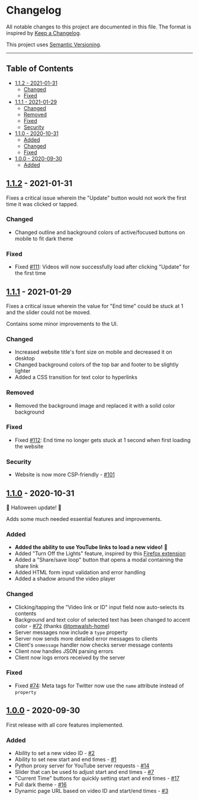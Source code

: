 # Changelog

All notable changes to this project are documented in this file. The format is inspired by [Keep a Changelog](https://keepachangelog.com/en/1.0.0/).

This project uses [Semantic Versioning](https://semver.org/spec/v2.0.0.html).

- - -

## Table of Contents

- [1.1.2 - 2021-01-31](#112---2021-01-31)
    - [Changed](#changed)
    - [Fixed](#fixed)
- [1.1.1 - 2021-01-29](#111---2021-01-29)
    - [Changed](#changed-1)
    - [Removed](#removed)
    - [Fixed](#fixed-1)
    - [Security](#security)
- [1.1.0 - 2020-10-31](#110---2020-10-31)
    - [Added](#added)
    - [Changed](#changed-2)
    - [Fixed](#fixed-2)
- [1.0.0 - 2020-09-30](#100---2020-09-30)
    - [Added](#added-1)

## [1.1.2](https://github.com/Phixyn/no-bs-looper/releases/tag/1.1.2) - 2021-01-31

Fixes a critical issue wherein the "Update" button would not work the first time it was clicked or tapped.

### Changed

- Changed outline and background colors of active/focused buttons on mobile to fit dark theme

### Fixed

- Fixed [#111](https://github.com/Phixyn/no-bs-looper/issues/111): Videos will now successfully load after clicking "Update" for the first time

## [1.1.1](https://github.com/Phixyn/no-bs-looper/releases/tag/1.1.1) - 2021-01-29

Fixes a critical issue wherein the value for "End time" could be stuck at 1 and the slider could not be moved.

Contains some minor improvements to the UI.

### Changed

- Increased website title's font size on mobile and decreased it on desktop
- Changed background colors of the top bar and footer to be slightly lighter
- Added a CSS transition for text color to hyperlinks

### Removed

- Removed the background image and replaced it with a solid color background

### Fixed

- Fixed [#112](https://github.com/Phixyn/no-bs-looper/issues/112): End time no longer gets stuck at 1 second when first loading the website

### Security

- Website is now more CSP-friendly - [#101](https://github.com/Phixyn/no-bs-looper/issues/101)

## [1.1.0](https://github.com/Phixyn/no-bs-looper/releases/tag/1.1.0) - 2020-10-31

👻 Halloween update! 🎃

Adds some much needed essential features and improvements.

### Added

- **Added the ability to use YouTube links to load a new video!** 🎉
- Added "Turn Off the Lights" feature, inspired by this [Firefox extension](https://addons.mozilla.org/en-GB/firefox/addon/turn-off-the-lights/)
- Added a "Share/save loop" button that opens a modal containing the share link
- Added HTML form input validation and error handling
- Added a shadow around the video player

### Changed

- Clicking/tapping the "Video link or ID" input field now auto-selects its contents
- Background and text color of selected text has been changed to accent color - [#72](https://github.com/Phixyn/no-bs-looper/issues/72) (thanks [@tomwalsh-home](https://github.com/tomwalsh-home))
- Server messages now include a `type` property
- Server now sends more detailed error messages to clients
- Client's `onmessage` handler now checks server message contents
- Client now handles JSON parsing errors
- Client now logs errors received by the server

### Fixed

- Fixed [#74](https://github.com/Phixyn/no-bs-looper/issues/74): Meta tags for Twitter now use the `name` attribute instead of `property`

## [1.0.0](https://github.com/Phixyn/no-bs-looper/releases/tag/1.0.0) - 2020-09-30

First release with all core features implemented.

### Added

- Ability to set a new video ID - [#2](https://github.com/Phixyn/no-bs-looper/issues/2)
- Ability to set new start and end times - [#1](https://github.com/Phixyn/no-bs-looper/issues/1)
- Python proxy server for YouTube server requests - [#14](https://github.com/Phixyn/no-bs-looper/issues/14)
- Slider that can be used to adjust start and end times - [#7](https://github.com/Phixyn/no-bs-looper/issues/7)
- "Current Time" buttons for quickly setting start and end times - [#17](https://github.com/Phixyn/no-bs-looper/issues/17)
- Full dark theme - [#16](https://github.com/Phixyn/no-bs-looper/issues/16)
- Dynamic page URL based on video ID and start/end times - [#3](https://github.com/Phixyn/no-bs-looper/issues/3)

